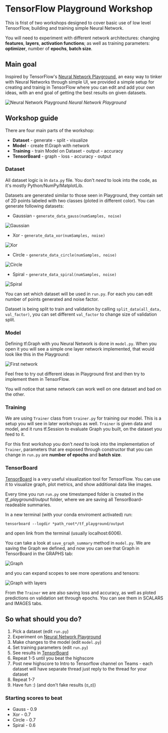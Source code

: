 # TensorFlow Playground Workshop
This is frist of two workshops designed to cover basic use of low level TensorFlow, building and training simple Neural Network.

You will need to experiment with different network architectures: changing **features**, **layers**, **activation functions**; as well as training parameters: **optimizer**, number of **epochs**, **batch size**.

## Main goal
Inspired by TensorFlow's [Neural Network Playground](https://playground.tensorflow.org/), an easy way to tinker with Neural Networks through simple UI, we provided a simple setup for creating and trainig in TensorFlow where you can edit and add your own ideas, with an end goal of getting the best results on given datasets.

![Neural Network Playground](resources/playground.png)
*Neural Network Playground*

## Workshop guide
There are four main parts of the workshop:
* **Dataset** - generate - split - visualize
* **Model** - create tf.Graph with network
* **Training** - train Model on Dataset - output - accuracy
* **TensorBoard** - graph - loss - accuracy - output

### Dataset
All dataset logic is in `data.py` file.
You don't *need* to look into the code, as it's mostly Python/NumPy/MatplotLib.

Datasets are generated similar to those seen in Playground, they contain set of 2D points labeled with two classes (ploted in different color).
You can generate following datasets:
* Gaussian - `generate_data_gauss(numSamples, noise)`

![Gaussian](resources/gauss.png)

* Xor - `generate_data_xor(numSamples, noise)`

![Xor](resources/xor.png)

* Circle - `generate_data_circle(numSamples, noise)`

![Circle](resources/circle.png)

* Spiral - `generate_data_spiral(numSamples, noise)`

![Spiral](resources/spiral.png)

You can set which dataset will be used in `run.py`. For each you can edit number of points generated and noise factor.

Dataset is being split to train and validation by calling `split_data(all_data, val_factor)`, you can set different `val_factor` to change size of validation split.

### Model
Defining tf.Graph with you Neural Network is done in `model.py`.
When you open it you will see a simple one layer network implemented, that would look like this in the Playground:

![First network](resources/first_net.png)

Feel free to try out different ideas in Playground first and then try to implement them in TensorFlow.

You will notice that same network can work well on one dataset and bad on the other.

### Training
We are using `Trainer` class from `trainer.py` for training our model. This is a setup you will see in later workshops as well. `Trainer` is given data and model, and it runs tf.Session to evaluate Graph you built, on the dataset you feed to it.

For this first workshop you don't *need* to look into the implementation of `Trainer`, parameters that are exposed through constructor that you can change in `run.py` are **number of epochs** and **batch size**.

### TensorBoard
[TensorBoard](https://www.tensorflow.org/guide/summaries_and_tensorboard) is a very useful visualization tool for TensorFlow.
You can use it to visualize graph, plot metrics, and show additional data like images.

Every time you run `run.py` one timestamped folder is created in the *tf_playground/output* folder, where we are saving all TensorBoard-readeable summaries.

In a new terminal (with your conda enviroment activated) run:
```
tensorboard --logdir *path_root*/tf_playground/output
```
and open link from the terminal (usually localhost:6006).

You can take a look at `save_graph_summary` method in `model.py`. We are saving the Graph we defined, and now you can see that Graph in TensorBoard in the GRAPHS tab:

![Graph](resources/graph.png)

and you can expand scopes to see more operations and tensors:

![Graph with layers](resources/graph_layers.png)

From the `Trainer` we are also saving loss and accuracy, as well as ploted predictions on validation set through epochs. You can see them in SCALARS and IMAGES tabs.

## So what should you do?

1. Pick a dataset (edit `run.py`)
2. Experiment on [Neural Network Playground](https://playground.tensorflow.org/)
3. Make changes to the model (edit `model.py`)
4. Set training parameters (edit `run.py`)
5. See results in [TensorBoard](#TensorBoard)
6. Repeat 1-5 until you beat the highscore
7. Post new highscore to Intro to Tensorflow channel on Teams - each dataset will have separate thread just reply to the thread for your dataset
8. Repeat 1-7
0. Have fun :) (and don't fake results (ಠ_ಠ))

### Starting scores to beat
* Gauss - 0.9
* Xor - 0.7
* Circle - 0.7
* Spiral - 0.6